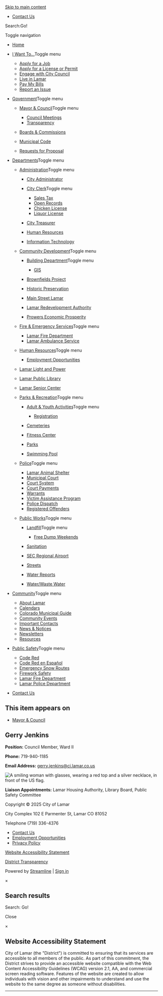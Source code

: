 [Skip to main content](https://www.ci.lamar.co.us/gerry-jenkins/)

- [Contact Us](https://www.ci.lamar.co.us/contact-us)

Search:Go!

Toggle navigation

- [Home](https://www.ci.lamar.co.us)
- [I Want To...](https://www.ci.lamar.co.us/i-want-to)Toggle menu
  
  - [Apply for a Job](https://www.ci.lamar.co.us/employment-opportunities)
  - [Apply for a License or Permit](https://www.ci.lamar.co.us/permits-licenses)
  - [Engage with City Council](https://www.ci.lamar.co.us/engaging-with-city-council)
  - [Live in Lamar](https://www.ci.lamar.co.us/live-in-lamar)
  - [Pay My Bills](https://secure.ci.lamar.co.us/ubs1)
  - [Report an Issue](https://www.ci.lamar.co.us/make-us-better)
- [Government](https://www.ci.lamar.co.us/government)Toggle menu
  
  - [Mayor &amp; Council](https://www.ci.lamar.co.us/mayor-council)Toggle menu
    
    - [Council Meetings](https://www.ci.lamar.co.us/city-council-meetings)
    - [Transparency](https://www.ci.lamar.co.us/municipal-transparency)
  - [Boards &amp; Commissions](https://www.ci.lamar.co.us/boards-commissions)
  - [Municipal Code](https://library.municode.com/co/lamar/codes/municipal_code)
  - [Requests for Proposal](https://www.ci.lamar.co.us/requests-for-proposal-rfps)
- [Departments](https://www.ci.lamar.co.us/departments)Toggle menu
  
  - [Administration](https://www.ci.lamar.co.us/administration)Toggle menu
    
    - [City Administrator](https://www.ci.lamar.co.us/city-administrator)
    - [City Clerk](https://www.ci.lamar.co.us/city-clerk)Toggle menu
      
      - [Sales Tax](https://www.ci.lamar.co.us/sales-tax)
      - [Open Records](https://www.ci.lamar.co.us/open-records)
      - [Chicken License](https://www.ci.lamar.co.us/chicken-license)
      - [Liquor License](https://www.ci.lamar.co.us/liquor-license)
    - [City Treasurer](https://www.ci.lamar.co.us/city-treasurer)
    - [Human Resources](https://www.ci.lamar.co.us/human-resources)
    - [Information Technology](https://www.ci.lamar.co.us/information-technology)
  - [Community Development](https://www.ci.lamar.co.us/community-development)Toggle menu
    
    - [Building Department](https://www.ci.lamar.co.us/building-department)Toggle menu
      
      - [GIS](https://www.ci.lamar.co.us/gis-department)
    - [Brownfields Project](https://www.ci.lamar.co.us/brownfields-project)
    - [Historic Preservation](https://www.ci.lamar.co.us/historic-preservation)
    - [Main Street Lamar](https://www.mainstreetlamar.com)
    - [Lamar Redevelopment Authority](https://www.ci.lamar.co.us/lamar-redevelopment-authority)
    - [Prowers Economic Prosperity](https://www.prowerspep.org)
  - [Fire &amp; Emergency Services](https://www.ci.lamar.co.us/fire-emergency-services)Toggle menu
    
    - [Lamar Fire Department](https://www.ci.lamar.co.us/lamar-fire-department)
    - [Lamar Ambulance Service](https://www.ci.lamar.co.us/lamar-ambulance-service)
  - [Human Resources](https://www.ci.lamar.co.us/human-resources)Toggle menu
    
    - [Employment Opportunities](https://www.ci.lamar.co.us/employment-opportunities)
  - [Lamar Light and Power](https://www.lamarlightandpower.com)
  - [Lamar Public Library](https://lamarlibrary.colibraries.org)
  - [Lamar Senior Center](https://www.ci.lamar.co.us/lamar-senior-center)
  - [Parks &amp; Recreation](https://www.ci.lamar.co.us/lamar-parks-recreation)Toggle menu
    
    - [Adult &amp; Youth Activities](https://www.ci.lamar.co.us/adult-youth-activities)Toggle menu
      
      - [Registration](https://lamarparksandrec.com)
    - [Cemeteries](https://www.ci.lamar.co.us/cemeteries)
    - [Fitness Center](https://www.ci.lamar.co.us/fitness-center)
    - [Parks](https://www.ci.lamar.co.us/parks)
    - [Swimming Pool](https://www.ci.lamar.co.us/swimming-pool)
  - [Police](https://www.ci.lamar.co.us/lamar-police-department)Toggle menu
    
    - [Lamar Animal Shelter](https://www.ci.lamar.co.us/lamar-animal-shelter)
    - [Municipal Court](https://www.ci.lamar.co.us/municipal-court)
    - [Court System](https://www.ci.lamar.co.us/court-system)
    - [Court Payments](https://www.ci.lamar.co.us/court-payments)
    - [Warrants](https://www.ci.lamar.co.us/warrants)
    - [Victim Assistance Program](https://www.ci.lamar.co.us/victim-assistance-program)
    - [Police Dispatch](https://www.ci.lamar.co.us/police-dispatch)
    - [Registered Offenders](https://www.ci.lamar.co.us/registered-offenders)
  - [Public Works](https://www.ci.lamar.co.us/public-works)Toggle menu
    
    - [Landfill](https://www.ci.lamar.co.us/landfill)Toggle menu
      
      - [Free Dump Weekends](https://www.ci.lamar.co.us/free-dump-weekends)
    - [Sanitation](https://www.ci.lamar.co.us/sanitation)
    - [SEC Regional Airport](https://www.ci.lamar.co.us/southeast-colorado-regional-airport)
    - [Streets](https://www.ci.lamar.co.us/streets)
    - [Water Reports](https://www.ci.lamar.co.us/water-reports)
    - [Water/Waste Water](https://www.ci.lamar.co.us/water-wastewater-department-information)
- [Community](https://www.ci.lamar.co.us/community)Toggle menu
  
  - [About Lamar](https://www.ci.lamar.co.us/about-lamar)
  - [Calendars](https://www.ci.lamar.co.us/calendars)
  - [Colorado Municipal Guide](https://co-municipalities.com/2025)
  - [Community Events](https://www.ci.lamar.co.us/annual-community-events)
  - [Important Contacts](https://www.ci.lamar.co.us/important-contacts)
  - [News &amp; Notices](https://www.ci.lamar.co.us/news)
  - [Newsletters](https://www.ci.lamar.co.us/newsletters-2f58bd9)
  - [Resources](https://www.ci.lamar.co.us/resources)
- [Public Safety](https://www.ci.lamar.co.us/public-safety)Toggle menu
  
  - [Code Red](https://public.coderedweb.com/CNE/en-US/0BA46ECA58BD)
  - [Code Red en Español](https://cityoflamar.specialdistrict.org/files/6b32ea910/CodeRED_SPANISH.pdf)
  - [Emergency Snow Routes](https://www.ci.lamar.co.us/emergency-snow-routes)
  - [Firework Safety](https://www.ci.lamar.co.us/fireworks)
  - [Lamar Fire Department](https://www.ci.lamar.co.us/fire-emergency-services)
  - [Lamar Police Department](https://www.ci.lamar.co.us/lamar-police-department)
- [Contact Us](https://www.ci.lamar.co.us/contact-us)

## This item appears on

- [Mayor &amp; Council](https://www.ci.lamar.co.us/mayor-council)

## Gerry Jenkins

**Position:** Council Member, Ward II

**Phone:** 719-940-1185

**Email Address:** [gerry.jenkins@ci.lamar.co.us](mailto:gerry.jenkins@ci.lamar.co.us)

![A smiling woman with glasses, wearing a red top and a silver necklace, in front of the US flag.](https://streamline.imgix.net/68127084-7db1-406c-acc4-f2aeb70c9675/7f04a53a-72b4-49ba-9491-095c8b5f9eda/GJenkins.jpg?ixlib=rb-1.1.0&w=2000&h=2000&fit=max&or=0&s=067f2945789db828009435eaa45965b4)

**Liaison Appointments:** Lamar Housing Authority, Library Board, Public Safety Committee

Copyright © 2025 City of Lamar

City Complex 102 E Parmenter St, Lamar CO 81052

Telephone (719) 336-4376

- [Contact Us](https://www.ci.lamar.co.us/contact-us)
- [Employment Opportunities](https://www.ci.lamar.co.us/employment-opportunities)
- [Privacy Policy](https://www.ci.lamar.co.us/privacy-policy)

[Website Accessibility Statement](https://www.ci.lamar.co.us/gerry-jenkins)

[District Transparency](https://www.ci.lamar.co.us/gerry-jenkins/transparency.html "Special District Transparency Report")

Powered by [Streamline](https://www.getstreamline.com "Streamline: Technology for Special Districts") | [Sign in](https://ci.lamar.co.us/users/sign_in?destination=%2Fgerry-jenkins)

×

## Search results

Search: Go!

Close

×

## Website Accessibility Statement

City of Lamar (the "District") is committed to ensuring that its services are accessible to all members of the public. As part of this commitment, the District strives to provide an accessible website compatible with the Web Content Accessibility Guidelines (WCAG) version 2.1, AA, and commercial screen reading software. Features of the website are created to allow individuals with vision and other impairments to understand and use the website to the same degree as someone without disabilities.

* * *